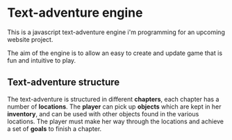# Text-adventure engine

This is a javascript text-adventure engine i'm programming for an upcoming website project.

The aim of the engine is to allow an easy to create and update game that is fun and intuitive to play.

## Text-adventure structure

The text-adventure is structured in different **chapters**, each chapter has a number of **locations**. The **player**
can pick up **objects** which are kept in her **inventory**, and can be used with other objects found in the various locations.
The player must make her way through the locations and achieve a set of **goals** to finish a chapter. 
